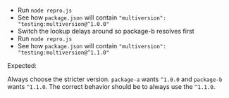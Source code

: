 - Run `node repro.js`
- See how `package.json` will contain `"multiversion": "testing:multiversion@^1.0.0"`
- Switch the lookup delays around so package-b resolves first
- Run `node repro.js`
- See how `package.json` will contain `"multiversion": "testing:multiversion@^1.1.0"`

Expected:

Always choose the stricter version. `package-a` wants `^1.0.0` and `package-b` wants `^1.1.0`. The correct behavior should be to always use the `^1.1.0`.
